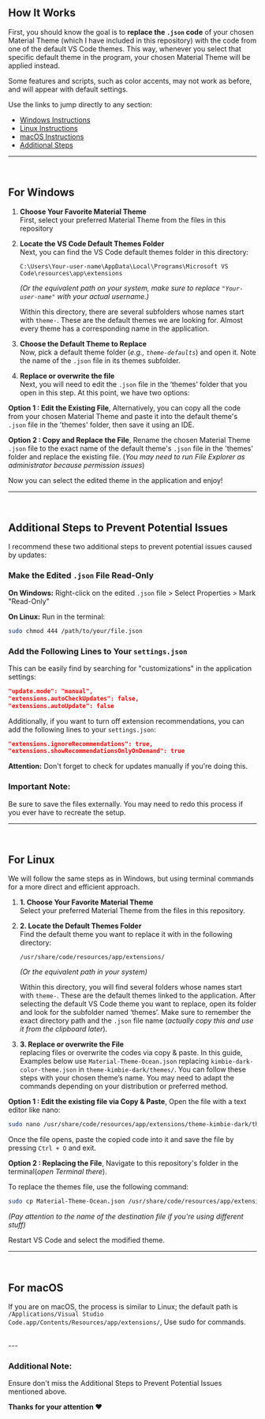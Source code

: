 ## How It Works

First, you should know the goal is to **replace the `.json` code** of your chosen Material Theme (which I have included in this repository) with the code from one of the default VS Code themes. This way, whenever you select that specific default theme in the program, your chosen Material Theme will be applied instead.

Some features and scripts, such as color accents, may not work as before, and will appear with default settings.

Use the links to jump directly to any section:
- [Windows Instructions](#for-windows)
- [Linux Instructions](#for-linux)
- [macOS Instructions](#for-macos)
- [Additional Steps](#additional-steps-to-prevent-potential-issues)

---
<br>

## For Windows

1. **Choose Your Favorite Material Theme**  
   First, select your preferred Material Theme from the files in this repository

2. **Locate the VS Code Default Themes Folder**  
   Next, you can find the VS Code default themes folder in this directory:
   
   ```
   C:\Users\Your-user-name\AppData\Local\Programs\Microsoft VS Code\resources\app\extensions
   ```
   *(Or the equivalent path on your system, make sure to replace `"Your-user-name"` with your actual username.)*

   Within this directory, there are several subfolders whose names start with `theme-`. These are the default themes we are looking for. Almost every theme has a corresponding name in the application.

3. **Choose the Default Theme to Replace**  
   Now, pick a default theme folder (*e.g., `theme-defaults`*) and open it. Note the name of the `.json` file in its themes subfolder.

4. **Replace or overwrite the file**  
   Next, you will need to edit the `.json` file in the ‘themes’ folder that you open in this step. At this point, we have two options:

**Option 1 : Edit the Existing File**, Alternatively, you can copy all the code from your chosen Material Theme and paste it into the default theme's `.json` file in the 'themes' folder, then save it using an IDE.

**Option 2 : Copy and Replace the File**, Rename the chosen Material Theme `.json` file to the exact name of the default theme's `.json` file in the 'themes' folder and replace the existing file.
(*You may need to run File Explorer as administrator because permission issues*)
   
   Now you can select the edited theme in the application and enjoy!
   
---
<br>

## Additional Steps to Prevent Potential Issues

I recommend these two additional steps to prevent potential issues caused by updates:

### Make the Edited `.json` File Read-Only

**On Windows:** Right-click on the edited `.json` file > Select Properties > Mark "Read-Only"

**On Linux:** Run in the terminal:
```bash 
sudo chmod 444 /path/to/your/file.json
```

### Add the Following Lines to Your `settings.json`
   This can be easily find by searching for "customizations" in the application settings:

   ```json
   "update.mode": "manual",
   "extensions.autoCheckUpdates": false,
   "extensions.autoUpdate": false
   ```

   Additionally, if you want to turn off extension recommendations, you can add the following lines to your `settings.json`:

   ```json
   "extensions.ignoreRecommendations": true,
   "extensions.showRecommendationsOnlyOnDemand": true
   ```

**Attention:** Don't forget to check for updates manually if you're doing this.

### Important Note:
Be sure to save the files externally. You may need to redo this process if you ever have to recreate the setup.

---
<br>

## For Linux

We will follow the same steps as in Windows, but using terminal commands for a more direct and efficient approach.

1. **1. Choose Your Favorite Material Theme**  
   Select your preferred Material Theme from the files in this repository.  

2. **2. Locate the Default Themes Folder**  
   Find the default theme you want to replace it with in the following directory:  
   ```
   /usr/share/code/resources/app/extensions/
   ```
   *(Or the equivalent path in your system)*

   Within this directory, you will find several folders whose names start with `theme-`. These are the default themes linked to the application. After selecting the default VS Code theme you want to replace, open its folder and look for the subfolder named ‘themes’. Make sure to remember the exact directory path and the `.json` file name (*actually copy this and use it from the clipboard later*).

3. **3. Replace or overwrite the File**  
replacing files or overwrite the codes via copy & paste. In this guide, Examples below use `Material-Theme-Ocean.json` replacing `kimbie-dark-color-theme.json` in `theme-kimbie-dark/themes/`. You can follow these steps with your chosen theme’s name. You may need to adapt the commands depending on your distribution or preferred method.

**Option 1 : Edit the existing file via Copy & Paste**, Open the file with a text editor like nano:

   ```bash
   sudo nano /usr/share/code/resources/app/extensions/theme-kimbie-dark/themes/kimbie-dark-color-theme.json
   ```

Once the file opens, paste the copied code into it and save the file by pressing `Ctrl + O` and exit.


**Option 2 : Replacing the File**, Navigate to this repository's folder in the terminal(*open Terminal there*).

To replace the themes file, use the following command:

   ```bash
   sudo cp Material-Theme-Ocean.json /usr/share/code/resources/app/extensions/theme-kimbie-dark/themes/kimbie-dark-color-theme.json
   ```
   *(Pay attention to the name of the destination file if you're using different stuff)*

Restart VS Code and select the modified theme.

---
<br>

## For macOS
If you are on macOS, the process is similar to Linux; the default path is `/Applications/Visual Studio Code.app/Contents/Resources/app/extensions/`, Use sudo for commands.

<br>
---

### Additional Note:
Ensure don't miss the Additional Steps to Prevent Potential Issues mentioned above.

**Thanks for your attention :heart:**

